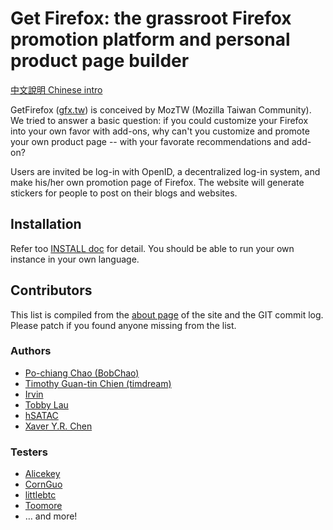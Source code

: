 # Get Firefox: the grassroot Firefox promotion platform and personal product page builder

[中文說明 Chinese intro](http://blog.timc.idv.tw/posts/gfx-open-for-testing/)

GetFirefox ([gfx.tw](gfx.tw)) is conceived by MozTW (Mozilla Taiwan Community). We tried to answer a basic question: if you could customize your Firefox into your own favor with add-ons, why can't you customize and promote your own product page -- with your favorate recommendations and add-on?

Users are invited be log-in with OpenID, a decentralized log-in system, and make his/her own promotion page of Firefox. The website will generate stickers for people to post on their blogs and websites.

## Installation

Refer too [INSTALL doc](./INSTALL.md) for detail. You should be able to run your own instance in your own language.

## Contributors

This list is compiled from the [about page](http://gfx.tw/about) of the site and the GIT commit log. Please patch if you found anyone missing from the list.

### Authors

* [Po-chiang Chao (BobChao)](http://blog.bobchao.net/)
* [Timothy Guan-tin Chien (timdream)](http://timc.idv.tw/)
* [Irvin](http://irvin.sto.tw/)
* [Tobby Lau](https://github.com/tobyOoO)
* [hSATAC](http://blog.hsatac.net/)
* [Xaver Y.R. Chen](http://yrchen.atcity.org/)

### Testers

* [Alicekey](http://gfx.tw/alicekey)
* [CornGuo](http://gfx.tw/cornguo)
* [littlebtc](http://gfx.tw/littlebtc)
* [Toomore](http://gfx.tw/toomore)
* … and more!

